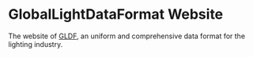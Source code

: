 # GlobalLightDataFormat Website

The website of [GLDF](https://github.com/globallightingdata/gldf), an uniform and comprehensive data format for the lighting industry.
